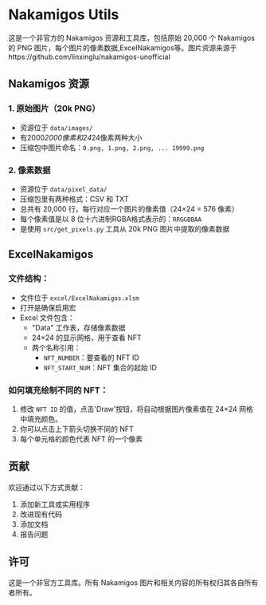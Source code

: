 # Nakamigos Utils

这是一个非官方的 Nakamigos 资源和工具库，包括原始 20,000 个 Nakamigos 的 PNG 图片，每个图片的像素数据,ExcelNakamigos等。图片资源来源于https://github.com/linxinglu/nakamigos-unofficial

## Nakamigos 资源

### 1. 原始图片（20k PNG）
- 资源位于 `data/images/`
- 有2000*2000像素和24*24像素两种大小
- 压缩包中图片命名：`0.png, 1.png, 2.png, ... 19999.png`

### 2. 像素数据
- 资源位于 `data/pixel_data/`
- 压缩包里有两种格式：CSV 和 TXT
- 总共有 20,000 行，每行对应一个图片的像素值（24×24 = 576 像素）
- 每个像素值是以 8 位十六进制RGBA格式表示的：`RRGGBBAA`
- 是使用 `src/get_pixels.py` 工具从 20k PNG 图片中提取的像素数据

## ExcelNakamigos

### 文件结构：
- 文件位于 `excel/ExcelNakamigos.xlsm`
- 打开是确保启用宏
- Excel 文件包含：
  - "Data" 工作表，存储像素数据
  - 24×24 的显示网格，用于查看 NFT
  - 两个名称引用：
    - `NFT_NUMBER`：要查看的 NFT ID
    - `NFT_START_NUM`：NFT 集合的起始 ID

### 如何填充绘制不同的 NFT：
  1. 修改 `NFT ID` 的值，点击'Draw'按钮，将自动根据图片像素值在 24×24 网格中填充颜色。
  2. 你可以点击上下箭头切换不同的 NFT
  3. 每个单元格的颜色代表 NFT 的一个像素

## 贡献

欢迎通过以下方式贡献：
1. 添加新工具或实用程序
2. 改进现有代码
3. 添加文档
4. 报告问题

## 许可

这是一个非官方工具库。所有 Nakamigos 图片和相关内容的所有权归其各自所有者所有。
